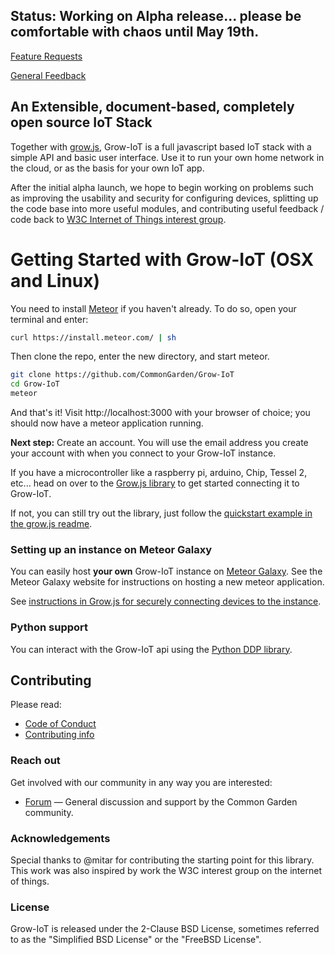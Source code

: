 ## Status: Working on Alpha release... please be comfortable with chaos until May 19th.

<!-- Should we just use gitter or IRC? -->
<!-- [![Slack Status](http://slack.commongarden.org/badge.svg)](http://slack.commongarden.org) -->

[Feature Requests](http://forum.commongarden.org/c/feature-requests)

[General Feedback](http://forum.commongarden.org/c/feedback)

## An Extensible, document-based, completely open source IoT Stack
Together with [grow.js](https://github.com/CommonGarden/grow.js), Grow-IoT is a full javascript based IoT stack with a simple API and basic user interface. Use it to run your own home network in the cloud, or as the basis for your own IoT app.

After the initial alpha launch, we hope to begin working on problems such as improving the usability and security for configuring devices, splitting up the code base into more useful modules, and contributing useful feedback / code back to [W3C Internet of Things interest group](https://github.com/w3c/web-of-things-framework).

# Getting Started with Grow-IoT (OSX and Linux)

You need to install [Meteor](https://www.meteor.com/) if you haven't already. To do so, open your terminal and enter:
```bash
curl https://install.meteor.com/ | sh
```

Then clone the repo, enter the new directory, and start meteor.

```bash
git clone https://github.com/CommonGarden/Grow-IoT
cd Grow-IoT
meteor
```

And that's it! Visit http://localhost:3000 with your browser of choice; you should now have a meteor application running.

**Next step:** Create an account. You will use the email address you create your account with when you connect to your Grow-IoT instance.

If you have a microcontroller like a raspberry pi, arduino, Chip, Tessel 2, etc... head on over to the [Grow.js library](https://github.com/CommonGarden/grow.js) to get started connecting it to Grow-IoT.

If not, you can still try out the library, just follow the [quickstart example in the grow.js readme](https://github.com/CommonGarden/grow.js).

### Setting up an instance on Meteor Galaxy

You can easily host **your own** Grow-IoT instance on [Meteor Galaxy](https://galaxy.meteor.com/). See the Meteor Galaxy website for instructions on hosting a new meteor application.

See [instructions in Grow.js for securely connecting devices to the instance](https://github.com/CommonGarden/grow.js).

### Python support
You can interact with the Grow-IoT api using the [Python DDP library](https://github.com/hharnisc/python-ddp).

## Contributing

Please read:
* [Code of Conduct](https://github.com/CommonGarden/Organization/blob/master/code-of-conduct.md)
* [Contributing info](https://github.com/CommonGarden/Organization/blob/master/contributing.md)

### Reach out
Get involved with our community in any way you are interested:

<!-- * [Join us on Slack](http://slack.commongarden.org) — Collaboration and real time discussions. -->
* [Forum](http://forum.commongarden.org/) — General discussion and support by the Common Garden community.

### Acknowledgements
Special thanks to @mitar for contributing the starting point for this library. This work was also inspired by work the W3C interest group on the internet of things.

### License
Grow-IoT is released under the 2-Clause BSD License, sometimes referred to as the "Simplified BSD License" or the "FreeBSD License". 
